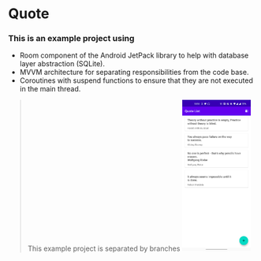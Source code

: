 # Quote
### This is an example project using

  - Room component of the Android JetPack library to help with database layer abstraction (SQLite).
  - MVVM architecture for separating responsibilities from the code base.
  - Coroutines with suspend functions to ensure that they are not executed in the main thread.

> This example project is separated by branches
<img src="https://github.com/F4bioo/Quote/blob/master/screen_capture.png" width="30%"></img>

